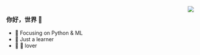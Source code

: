 <img align="right" src="https://github-readme-stats.vercel.app/api?username=yanzhenxing123&show_icons=true&hide_title=true&theme=radical" />

### 你好，世界 👋

- :orange_book: Focusing on Python & ML
- :hammer: Just a learner
- :meat_on_bone: 🏀 lover

